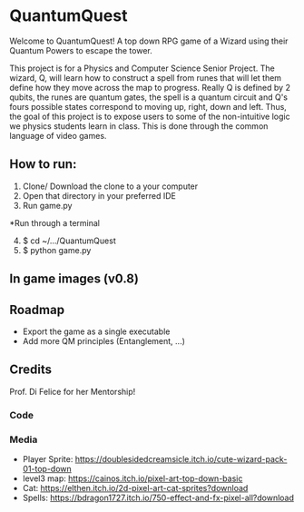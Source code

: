 # QuantumQuest

Welcome to QuantumQuest! A top down RPG game of a Wizard using their Quantum Powers to escape the tower. 

This project is for a Physics and Computer Science Senior Project. The wizard, Q, will learn how to construct a spell from runes that will let them define how they move across the map to progress. Really Q is defined by 2 qubits, the runes are quantum gates, the spell is a quantum circuit and Q's fours possible states correspond to moving up, right, down and left. Thus, the goal of this project is to expose users to some of the non-intuitive logic we physics students learn in class. This is done through the common language of video games.

## How to run:
1. Clone/ Download the clone to a your computer
2. Open that directory in your preferred IDE
3. Run game.py

*Run through a terminal

4. $ cd ~/.../QuantumQuest
5. $ python game.py

## In game images (v0.8)


## Roadmap
- Export the game as a single executable
- Add more QM principles (Entanglement, ...)

## Credits
Prof. Di Felice for her Mentorship!

### Code

### Media
- Player Sprite: https://doublesidedcreamsicle.itch.io/cute-wizard-pack-01-top-down
- level3 map: https://cainos.itch.io/pixel-art-top-down-basic
- Cat: https://elthen.itch.io/2d-pixel-art-cat-sprites?download
- Spells: https://bdragon1727.itch.io/750-effect-and-fx-pixel-all?download
